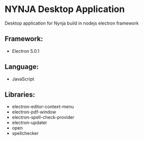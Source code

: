 # NYNJA Desktop Application

Desktop application for Nynja build in nodejs electron framework


Framework:
--------
* Electron 5.0.1 

Language:
--------
* JavaScript 

Libraries:
---------
* electron-editor-context-menu
* electron-pdf-window 
* electron-spell-check-provider 
* electron-updater 
* open 
* spellchecker 

